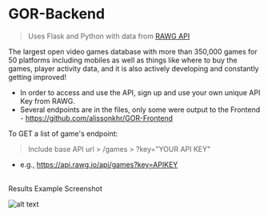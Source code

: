 # GOR-Backend
>Uses Flask and Python with data from [RAWG API](https://api.rawg.io/docs/)

The largest open video games database with more than 350,000 games for 50 platforms including mobiles as well as things like where to buy the games, player activity data, and it is also actively developing and constantly getting improved!

- In order to access and use the API, sign up and use your own unique API Key from RAWG.
- Several endpoints are in the files, only some were output to the Frontend - https://github.com/alissonkhr/GOR-Frontend

To GET a list of game's endpoint:
>Include base API url > /games > ?key="YOUR API KEY"
- e.g., https://api.rawg.io/api/games?key=APIKEY
<br />
Results Example Screenshot

![alt text](https://user-images.githubusercontent.com/104875707/204640895-06f9eb1b-5fbb-440b-96f9-5a6a35260e35.png "Logo Title Text 1")
